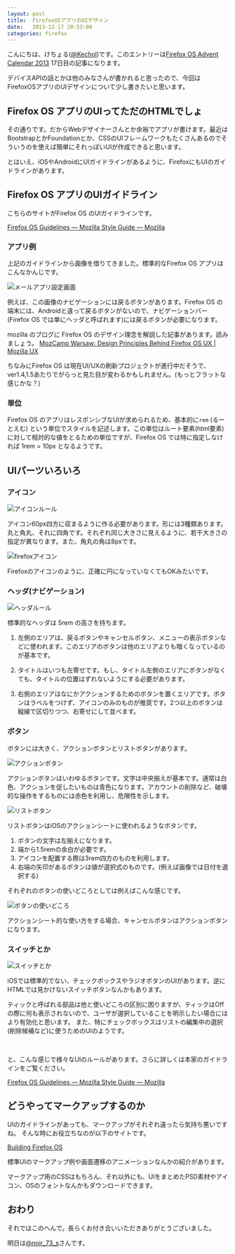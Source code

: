 ```yaml
---
layout: post
title:  FirefoxOSアプリのUIデザイン
date:   2013-12-17 20:53:00
categories: firefox
---
```


こんにちは、けちょる([@Kechol](https://twitter.com/Kechol))です。このエントリーは[Firefox OS Advent Calendar 2013](http://www.adventar.org/calendars/103) 17日目の記事になります。


デバイスAPIの話とかは他のみなさんが書かれると思ったので、今回はFirefoxOSアプリのUIデザインについて少し書きたいと思います。


## Firefox OS アプリのUIってただのHTMLでしょ

その通りです。だからWebデザイナーさんとか余裕でアプリが書けます。最近はBootstrapとかFoundationとか、CSSのUIフレームワークもたくさんあるのでそういうのを使えば簡単にそれっぽいUIが作成できると思います。

とはいえ、iOSやAndroidにUIガイドラインがあるように、FirefoxにもUIのガイドラインがあります。


## Firefox OS アプリのUIガイドライン

こちらのサイトがFirefox OS のUIガイドラインです。

[Firefox OS Guidelines — Mozilla Style Guide — Mozilla](https://www.mozilla.org/en-US/styleguide/products/firefox-os/)

### アプリ例

上記のガイドラインから画像を借りてきました。標準的なFirefox OS アプリはこんなかんじです。

![メールアプリ設定画面](/img/posts/20131217/example-light-app.png)


例えば、この画像のナビゲーションには戻るボタンがあります。Firefox OS の端末には、Androidと違って戻るボタンがないので、ナビゲーションバー(Firefox OS では単にヘッダと呼ばれます)には戻るボタンが必要になります。

mozilla のブログに Firefox OS のデザイン理念を解説した記事があります。読みましょう。
[MozCamp Warsaw: Design Principles Behind Firefox OS UX | Mozilla UX](https://blog.mozilla.org/ux/2012/09/mozcamp-warsaw-design-principles-behind-firefox-os-ux/)


ちなみにFirefox OS は現在UI/UXの刷新プロジェクトが進行中だそうで、ver1.4,1.5あたりでがらっと見た目が変わるかもしれません。(もっとフラットな感じかな？)


### 単位

Firefox OS のアプリはレスポンシブなUIが求められるため、基本的に`rem` (るーとえむ) という単位でスタイルを記述します。この単位はルート要素(html要素)に対して相対的な値をとるための単位ですが、Firefox OS では特に指定しなければ 1rem = 10px となるようです。


## UIパーツいろいろ


### アイコン

![アイコンルール](/img/posts/20131217/icon-elements.png)

アイコン60px四方に収まるように作る必要があります。形には3種類あります。丸と角丸、それに四角です。それぞれ同じ大きさに見えるように、若干大きさの指定が異なります。また、角丸の角は8pxです。


![firefoxアイコン](/img/posts/20131217/icon-firefox.png)

Firefoxのアイコンのように、正確に円になっていなくてもOKみたいです。


### ヘッダ(ナビゲーション)

![ヘッダルール](/img/posts/20131217/header-elements.png)

標準的なヘッダは 5rem の高さを持ちます。

1. 左側のエリアは、戻るボタンやキャンセルボタン、メニューの表示ボタンなどに使われます。このエリアのボタンは他のエリアよりも暗くなっているのが基本です。

2. タイトルはいつも左寄せです。もし、タイトル左側のエリアにボタンがなくても、タイトルの位置はずれないようにする必要があります。

3. 右側のエリアはなにかアクションするためのボタンを置くエリアです。ボタンはラベルをつけず、アイコンのみのものが推奨です。2つ以上のボタンは縦線で区切りつつ、右寄せにして並べます。


### ボタン

ボタンには大きく、アクションボタンとリストボタンがあります。

![アクションボタン](/img/posts/20131217/button-action.png)

アクションボタンはいわゆるボタンです。文字は中央揃えが基本です。通常は白色、アクションを促したいものは青色になります。アカウントの削除など、破壊的な操作をするものには赤色を利用し、危険性を示します。


![リストボタン](/img/posts/20131217/button-list.png)

リストボタンはiOSのアクションシートに使われるようなボタンです。

1. ボタンの文字は左揃えになります。
2. 端から1.5remの余白が必要です。
3. アイコンを配置する際は3rem四方のものを利用します。
4. 右端の矢印があるボタンは値が選択式のものです。(例えば画像では日付を選択する)


それぞれのボタンの使いどころとしては例えばこんな感じです。

![ボタンの使いどころ](/img/posts/20131217/button-elements.png)

アクションシート的な使い方をする場合、キャンセルボタンはアクションボタンになります。


### スイッチとか

![スイッチとか](/img/posts/20131217/bool-elements.png)

iOSでは標準的でない、チェックボックスやラジオボタンのUIがあります。逆にHTMLでは見かけないスイッチボタンなんかもあります。

ティックと呼ばれる部品は他と使いどころの区別に困りますが、ティックはOffの際に何も表示されないので、ユーザが選択していることを明示したい場合にはより有効化と思います。
また、特にチェックボックスはリストの編集中の選択(削除候補など)に使うためのUIのようです。


<br>

と、こんな感じで様々なUIのルールがあります。さらに詳しくは本家のガイドラインをご覧ください。

[Firefox OS Guidelines — Mozilla Style Guide — Mozilla](https://www.mozilla.org/en-US/styleguide/products/firefox-os/)


## どうやってマークアップするのか

UIのガイドラインがあっても、マークアップがそれぞれ違ったら気持ち悪いですね。
そんな時にお役立ちなのが以下のサイトです。

[Building Firefox OS](http://buildingfirefoxos.com/)

標準UIのマークアップ例や画面遷移のアニメーションなんかの紹介があります。

マークアップ用のCSSはもちろん、それ以外にも、UIをまとめたPSD素材やアイコン、OSのフォントなんかもダウンロードできます。


## おわり

それではこのへんで。長らくお付き合いいただきありがとうございました。

明日は[@noir_73_s](https://twitter.com/noir_73_s)さんです。
